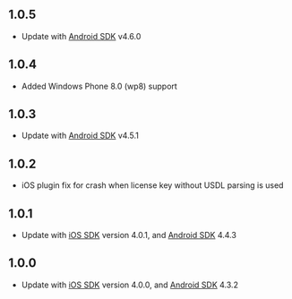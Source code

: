 ## 1.0.5
- Update with [Android SDK](https://github.com/PDF417/pdf417-android) v4.6.0

## 1.0.4
- Added Windows Phone 8.0 (wp8) support 

## 1.0.3
- Update with [Android SDK](https://github.com/PDF417/pdf417-android) v4.5.1

## 1.0.2
- iOS plugin fix for crash when license key without USDL parsing is used

## 1.0.1

- Update with [iOS SDK](https://github.com/PDF417/pdf417-ios) version 4.0.1, and [Android SDK](https://github.com/PDF417/pdf417-android) 4.4.3

## 1.0.0

- Update with [iOS SDK](https://github.com/PDF417/pdf417-ios) version 4.0.0, and [Android SDK](https://github.com/PDF417/pdf417-android) 4.3.2
